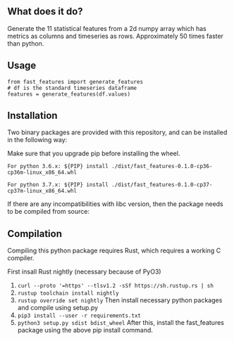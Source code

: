 ## What does it do?

Generate the 11 statistical features from a 2d numpy array which has metrics as
columns and timeseries as rows. Approximately 50 times faster than python.

## Usage

```
from fast_features import generate_features
# df is the standard timeseries dataframe
features = generate_features(df.values)
```

## Installation
Two binary packages are provided with this repository, and can be installed in the following way:

Make sure that you upgrade pip before installing the wheel.

`For python 3.6.x: ${PIP} install ./dist/fast_features-0.1.0-cp36-cp36m-linux_x86_64.whl`

`For python 3.7.x: ${PIP} install ./dist/fast_features-0.1.0-cp37-cp37m-linux_x86_64.whl`

If there are any incompatibilities with libc version, then the package needs to
be compiled from source:

## Compilation
Compiling this python package requires Rust, which requires a working C
compiler.

First insall Rust nightly (necessary because of PyO3)
1. `curl --proto '=https' --tlsv1.2 -sSf https://sh.rustup.rs | sh`
2. `rustup toolchain install nightly`
3. `rustup override set nightly`
Then install necessary python packages and compile using setup.py
4. `pip3 install --user -r requirements.txt`
5. `python3 setup.py sdist bdist_wheel`
After this, install the fast_features package using the above pip install
command.
